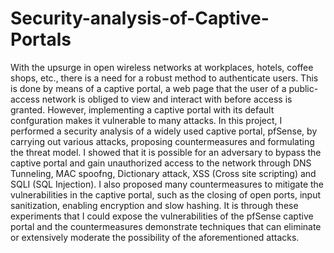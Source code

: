# Security-analysis-of-Captive-Portals
With the upsurge in open wireless networks at workplaces, hotels, coffee shops, etc., there is a need for a robust method to authenticate users. This is done by means of a captive portal, a web page that the user of a public-access network is obliged to view and interact with before access is granted. However, implementing a captive portal with its default confguration makes it vulnerable to many attacks. In this project, I performed a security analysis of a widely used captive portal, pfSense, by carrying out various attacks, proposing countermeasures and formulating the threat model. I showed that it is possible for an adversary to bypass the captive portal and gain unauthorized access to the network through DNS Tunneling, MAC spoofng, Dictionary attack, XSS (Cross site scripting) and SQLI (SQL Injection). I also proposed many countermeasures to mitigate the vulnerabilities in the captive portal, such as the closing of open ports, input sanitization, enabling encryption and slow hashing. It is through these experiments that I could expose the vulnerabilities of the pfSense captive portal and the countermeasures demonstrate techniques that can eliminate or extensively moderate the possibility of the aforementioned attacks.
